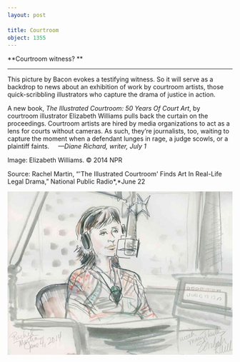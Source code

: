 ```yaml
---
layout: post

title: Courtroom
object: 1355
---
```

**Courtroom witness? **

****

This picture by Bacon evokes a testifying witness. So it will serve as a backdrop to news about an exhibition of work by courtroom artists, those quick-scribbling illustrators who capture the drama of justice in action. 

A new book, *The Illustrated Courtroom: 50 Years Of Court Art*, by courtroom illustrator Elizabeth Williams pulls back the curtain on the proceedings. Courtroom artists are hired by media organizations to act as a lens for courts without cameras. As such, they’re journalists, too, waiting to capture the moment when a defendant lunges in rage, a judge scowls, or a plaintiff faints.     *—Diane Richard, writer, July 1*

Image: Elizabeth Williams. © 2014 NPR 

Source: Rachel Martin, “'The Illustrated Courtroom' Finds Art In Real-Life Legal Drama,” National Public Radio*,*June 22

![](../images/14-07-01_58.35_courtroomEDIT-1.jpeg)
